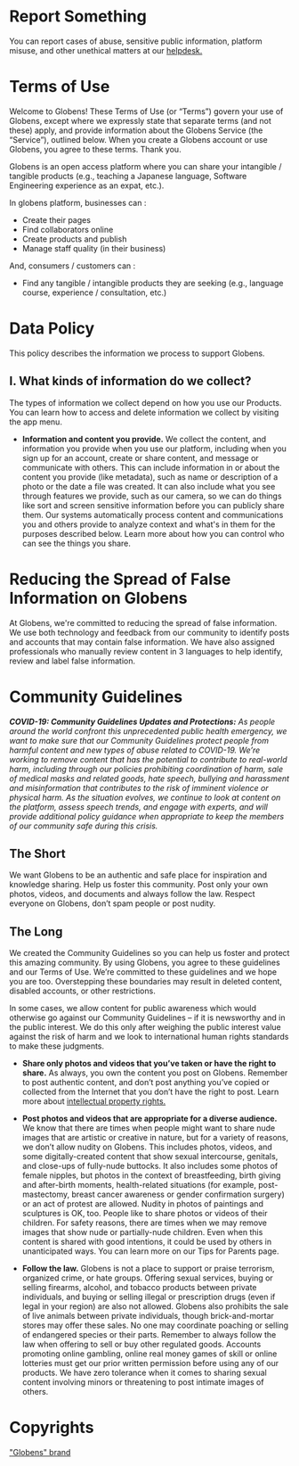 # Report Something
You can report cases of abuse, sensitive public information, platform misuse, and other unethical matters at our [helpdesk.](mailto:globenssoft@gmail.com)

# Terms of Use
Welcome to Globens!
These Terms of Use (or “Terms”) govern your use of Globens, except where we expressly state that separate terms (and not these) apply, and provide information about the Globens Service (the “Service”), outlined below. When you create a Globens account or use Globens, you agree to these terms.
Thank you.

Globens is an open access platform where you can share your intangible / tangible products (e.g., teaching a Japanese language, Software Engineering experience as an expat, etc.).

In globens platform, businesses can :
- Create their pages
- Find collaborators online
- Create products and publish
- Manage staff quality (in their business)

And, consumers / customers can :
- Find any tangible / intangible products they are seeking (e.g., language course, experience / consultation, etc.)

# Data Policy
This policy describes the information we process to support Globens.
## I. What kinds of information do we collect?
The types of information we collect depend on how you use our Products.
You can learn how to access and delete information we collect by visiting the app menu.
- <strong>Information and content you provide.</strong> We collect the content, and information you provide when you use our platform, including when you sign up for an account, create or share content, and message or communicate with others. This can include information in or about the content you provide (like metadata), such as name or description of a photo or the date a file was created. It can also include what you see through features we provide, such as our camera, so we can do things like sort and screen sensitive information before you can publicly share them. Our systems automatically process content and communications you and others provide to analyze context and what's in them for the purposes described below. Learn more about how you can control who can see the things you share.

# Reducing the Spread of False Information on Globens
At Globens, we're committed to reducing the spread of false information.
We use both technology and feedback from our community to identify posts and accounts that may contain false information. We have also assigned professionals who manually review content in 3 languages to help identify, review and label false information.

# Community Guidelines
<i><strong>COVID-19: Community Guidelines Updates and Protections:</strong> As people around the world confront this unprecedented public health emergency, we want to make sure that our Community Guidelines protect people from harmful content and new types of abuse related to COVID-19. We’re working to remove content that has the potential to contribute to real-world harm, including through our policies prohibiting coordination of harm, sale of medical masks and related goods, hate speech, bullying and harassment and misinformation that contributes to the risk of imminent violence or physical harm. As the situation evolves, we continue to look at content on the platform, assess speech trends, and engage with experts, and will provide additional policy guidance when appropriate to keep the members of our community safe during this crisis.</i>

## The Short
We want Globens to be an authentic and safe place for inspiration and knowledge sharing. Help us foster this community. Post only your own photos, videos, and documents and always follow the law. Respect everyone on Globens, don’t spam people or post nudity.

## The Long
We created the Community Guidelines so you can help us foster and protect this amazing community. By using Globens, you agree to these guidelines and our Terms of Use. We’re committed to these guidelines and we hope you are too. Overstepping these boundaries may result in deleted content, disabled accounts, or other restrictions.

In some cases, we allow content for public awareness which would otherwise go against our Community Guidelines – if it is newsworthy and in the public interest. We do this only after weighing the public interest value against the risk of harm and we look to international human rights standards to make these judgments.

- <strong>Share only photos and videos that you’ve taken or have the right to share.</strong> As always, you own the content you post on Globens. Remember to post authentic content, and don’t post anything you’ve copied or collected from the Internet that you don’t have the right to post. Learn more about [intellectual property rights.](https://en.wikipedia.org/wiki/Copyright)

- <strong>Post photos and videos that are appropriate for a diverse audience.</strong>
We know that there are times when people might want to share nude images that are artistic or creative in nature, but for a variety of reasons, we don’t allow nudity on Globens. This includes photos, videos, and some digitally-created content that show sexual intercourse, genitals, and close-ups of fully-nude buttocks. It also includes some photos of female nipples, but photos in the context of breastfeeding, birth giving and after-birth moments, health-related situations (for example, post-mastectomy, breast cancer awareness or gender confirmation surgery) or an act of protest are allowed. Nudity in photos of paintings and sculptures is OK, too.
People like to share photos or videos of their children. For safety reasons, there are times when we may remove images that show nude or partially-nude children. Even when this content is shared with good intentions, it could be used by others in unanticipated ways. You can learn more on our Tips for Parents page.

- <strong>Follow the law.</strong> Globens is not a place to support or praise terrorism, organized crime, or hate groups. Offering sexual services, buying or selling firearms, alcohol, and tobacco products between private individuals, and buying or selling illegal or prescription drugs (even if legal in your region) are also not allowed. Globens also prohibits the sale of live animals between private individuals, though brick-and-mortar stores may offer these sales. No one may coordinate poaching or selling of endangered species or their parts.
Remember to always follow the law when offering to sell or buy other regulated goods. Accounts promoting online gambling, online real money games of skill or online lotteries must get our prior written permission before using any of our products.
We have zero tolerance when it comes to sharing sexual content involving minors or threatening to post intimate images of others.

# Copyrights
["Globens" brand](https://interoco.com/all-materials/author-s-design/3057-globens.html)
